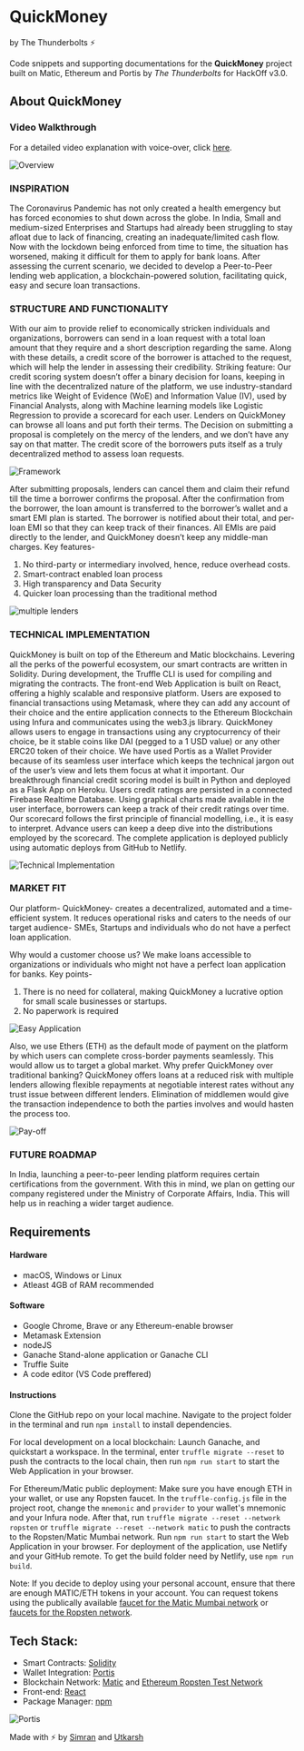 # QuickMoney
by The Thunderbolts ⚡

Code snippets and supporting documentations for the **QuickMoney** project built on Matic, Ethereum and Portis by *The Thunderbolts* for HackOff v3.0.

## About QuickMoney

### Video Walkthrough

For a detailed video explanation with voice-over, click [here](https://youtu.be/v0QY5tMxNg8).

![Overview](https://github.com/simmsss/QuickMoney/blob/main/Screenshots/1.png?raw=true)

### INSPIRATION 
The Coronavirus Pandemic has not only created a health emergency but has forced economies to shut down across the globe. In India, Small and medium-sized Enterprises and Startups had already been struggling to stay afloat due to lack of financing, creating an inadequate/limited cash flow. Now with the lockdown being enforced from time to time, the situation has worsened, making it difficult for them to apply for bank loans. 
After assessing the current scenario, we decided to develop a Peer-to-Peer lending web application, a blockchain-powered solution, facilitating quick, easy and secure loan transactions. 

### STRUCTURE AND FUNCTIONALITY 
With our aim to provide relief to economically stricken individuals and organizations, borrowers can send in a loan request with a total loan amount that they require and a short description regarding the same. Along with these details, a credit score of the borrower is attached to the request, which will help the lender in assessing their credibility. 
Striking feature: Our credit scoring system doesn’t offer a binary decision for loans, keeping in line with the decentralized nature of the platform, we use industry-standard metrics like Weight of Evidence (WoE) and Information Value (IV), used by Financial Analysts, along with Machine learning models like Logistic Regression to provide a scorecard for each user.
Lenders on QuickMoney can browse all loans and put forth their terms. The Decision on submitting a proposal is completely on the mercy of the lenders, and we don’t have any say on that matter. The credit score of the borrowers puts itself as a truly decentralized method to assess loan requests.

![Framework](https://github.com/simmsss/QuickMoney/blob/main/Extra%20Assets/Framework.jpg?raw=true)

After submitting proposals, lenders can cancel them and claim their refund till the time a borrower confirms the proposal. After the confirmation from the borrower, the loan amount is transferred to the borrower’s wallet and a smart EMI plan is started. 
The borrower is notified about their total, and per-loan EMI so that they can keep track of their finances. All EMIs are paid directly to the lender, and QuickMoney doesn’t keep any middle-man charges.
Key features- 
1.	No third-party or intermediary involved, hence, reduce overhead costs. 
2.	Smart-contract enabled loan process 
3.	High transparency and Data Security
4.	Quicker loan processing than the traditional method 

![multiple lenders](https://github.com/simmsss/QuickMoney/blob/main/Screenshots/6.png?raw=true)

### TECHNICAL IMPLEMENTATION 
QuickMoney is built on top of the Ethereum and Matic blockchains. Levering all the perks of the powerful ecosystem, our smart contracts are written in Solidity. During development, the Truffle CLI is used for compiling and migrating the contracts.
The front-end Web Application is built on React, offering a highly scalable and responsive platform. Users are exposed to financial transactions using Metamask, where they can add any account of their choice and the entire application connects to the Ethereum Blockchain using Infura and communicates using the web3.js library. 
QuickMoney allows users to engage in transactions using any cryptocurrency of their choice, be it stable coins like DAI (pegged to a 1 USD value) or any other ERC20 token of their choice.
We have used Portis as a Wallet Provider because of its seamless user interface which keeps the technical jargon out of the user’s view and lets them focus at what it important.
Our breakthrough financial credit scoring model is built in Python and deployed as a Flask App on Heroku. Users credit ratings are persisted in a connected Firebase Realtime Database. Using graphical charts made available in the user interface, borrowers can keep a track of their credit ratings over time. Our scorecard follows the first principle of financial modelling, i.e., it is easy to interpret. Advance users can keep a deep dive into the distributions employed by the scorecard.
The complete application is deployed publicly using automatic deploys from GitHub to Netlify.
 
![Technical Implementation](https://github.com/simmsss/QuickMoney/blob/main/Extra%20Assets/technical.jpg?raw=true)

### MARKET FIT
Our platform- QuickMoney- creates a decentralized, automated and a time-efficient system. It reduces operational risks and caters to the needs of our target audience- SMEs, Startups and individuals who do not have a perfect loan application. 

Why would a customer choose us? 
We make loans accessible to organizations or individuals who might not have a perfect loan application for banks. Key points-

1.	There is no need for collateral, making QuickMoney a lucrative option for small scale businesses or startups. 
2.	No paperwork is required 

![Easy Application](https://github.com/simmsss/QuickMoney/blob/main/Screenshots/2.png?raw=true)

Also, we use Ethers (ETH) as the default mode of payment on the platform by which users can complete cross-border payments seamlessly. This would allow us to target a global market.
Why prefer QuickMoney over traditional banking?
QuickMoney offers loans at a reduced risk with multiple lenders allowing flexible repayments at negotiable interest rates without any trust issue between different lenders. Elimination of middlemen would give the transaction independence to both the parties involves and would hasten the process too. 

![Pay-off](https://github.com/simmsss/QuickMoney/blob/main/Screenshots/3.png?raw=true)

### FUTURE ROADMAP 
In India, launching a peer-to-peer lending platform requires certain certifications from the government. With this in mind, we plan on getting our company registered under the Ministry of Corporate Affairs, India. This will help us in reaching a wider target audience. 

## Requirements

#### Hardware

* macOS, Windows or Linux
* Atleast 4GB of RAM recommended 

#### Software

* Google Chrome, Brave or any Ethereum-enable browser
* Metamask Extension
* nodeJS
* Ganache Stand-alone application or Ganache CLI
* Truffle Suite
* A code editor (VS Code preffered)

#### Instructions

Clone the GitHub repo on your local machine. Navigate to the project folder in the terminal and run `npm install` to install dependencies. 

For local development on a local blockchain:
Launch Ganache, and quickstart a workspace. In the terminal, enter `truffle migrate --reset` to push the contracts to the local chain, then run `npm run start` to start the Web Application in your browser.

For Ethereum/Matic public deployment:
Make sure you have enough ETH in your wallet, or use any Ropsten faucet. In the `truffle-config.js` file in the project root, change the `mnemonic` and `provider` to your wallet's mnemonic and your Infura node. After that, run `truffle migrate --reset --network ropsten` or `truffle migrate --reset --network matic` to push the contracts to the Ropsten/Matic Mumbai network. Run `npm run start` to start the Web Application in your browser. For deployment of the application, use Netlify and your GitHub remote. To get the build folder need by Netlify, use `npm run build`.

Note: If you decide to deploy using your personal account, ensure that there are enough MATIC/ETH tokens in your account. You can request tokens using the publically available [faucet for the Matic Mumbai network](https://faucet.matic.network/) or [faucets for the Ropsten network](https://faucet.ropsten.be/).

## Tech Stack:
* Smart Contracts: [Solidity](https://solidity.readthedocs.io/en/v0.7.3/)
* Wallet Integration: [Portis](https://www.portis.io/)
* Blockchain Network: [Matic](https://matic.network/) and [Ethereum Ropsten Test Network](https://ethereum.org/en/developers/docs/networks/)
* Front-end: [React](https://reactjs.org/)
* Package Manager: [npm](https://www.npmjs.com/)

![Portis](https://github.com/simmsss/QuickMoney/blob/main/Screenshots/5.png?raw=true)

Made with ⚡ by [Simran](https://simmsss.github.io/) and [Utkarsh](https://skhiearth.github.io/)
